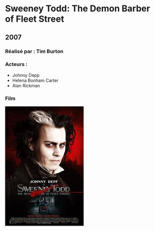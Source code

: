   # Sweeney Todd: The Demon Barber of Fleet Street

  ## 2007

  ### Réalisé par : Tim Burton
  
  ### Acteurs :
  - Johnny Depp
  - Helena Bonham Carter
  - Alan Rickman

  ### Film
  ![alt text](https://github.com/marcelagondro/Films-TinBurton/blob/main/img/Sweeneylarge.jpg "Github img")
